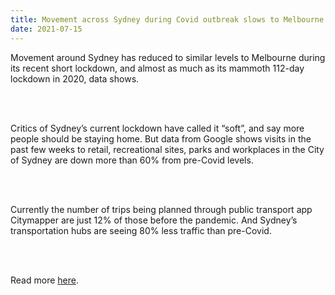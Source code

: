 ```yaml
---
title: Movement across Sydney during Covid outbreak slows to Melbourne lockdown levels
date: 2021-07-15
---
```


<p>Movement around Sydney has reduced to similar levels to Melbourne during its recent short lockdown, and almost as much as its mammoth 112-day lockdown in 2020, data shows.</p><br><br>

<p>Critics of Sydney’s current lockdown have called it “soft”, and say more people should be staying home. But data from Google shows visits in the past few weeks to retail, recreational sites, parks and workplaces in the City of Sydney are down more than 60% from pre-Covid levels.</p><br><br>

<p>Currently the number of trips being planned through public transport app Citymapper are just 12% of those before the pandemic. And Sydney’s transportation hubs are seeing 80% less traffic than pre-Covid.</p><br><br>

<p>Read more <a href="https://www.theguardian.com/news/datablog/2021/jul/15/movement-across-sydney-during-covid-outbreak-slows-to-melbourne-lockdown-levels">here</a>.</p>